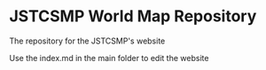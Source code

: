 # JSTCSMP World Map Repository
The repository for the JSTCSMP's website

Use the index.md in the main folder to edit the website
